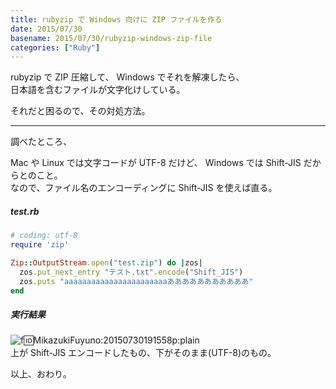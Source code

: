 ```yaml
---
title: rubyzip で Windows 向けに ZIP ファイルを作る
date: 2015/07/30
basename: 2015/07/30/rubyzip-windows-zip-file
categories: ["Ruby"]
---
```


rubyzip で ZIP 圧縮して、 Windows でそれを解凍したら、  
日本語を含むファイルが文字化けしている。

それだと困るので、その対処方法。

---

調べたところ、

Mac や Linux では文字コードが UTF-8 だけど、 Windows では Shift-JIS だからとのこと。  
なので、ファイル名のエンコーディングに Shift-JIS を使えば直る。

##### test.rb

```ruby
# coding: utf-8
require 'zip'

Zip::OutputStream.open("test.zip") do |zos|
  zos.put_next_entry "テスト.txt".encode("Shift_JIS")
  zos.puts "aaaaaaaaaaaaaaaaaaaaaaaあああああああああああ"
end
```

##### 実行結果

![f:id:MikazukiFuyuno:20150730191558p:plain](https://assets.natsuneko.blog/images/20150730/20150730191558.png "f:id:MikazukiFuyuno:20150730191558p:plain")  
上が Shift-JIS エンコードしたもの、下がそのまま(UTF-8)のもの。

以上、おわり。

